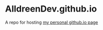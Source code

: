 # AlldreenDev.github.io
A repo for hosting [my personal github.io page](https://AlldreenDev.github.io)
